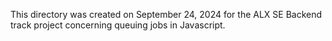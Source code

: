 This directory was created on September 24, 2024 for the ALX SE Backend track 
project concerning queuing jobs in Javascript.